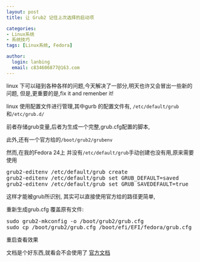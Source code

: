 ```yaml
---
layout: post
title: 让 Grub2 记住上次选择的启动项

categories:
- Linux系统
- 系统技巧
tags: [Linux系统, Fedora]

author:
  login: lanbing
  email: c834606877@163.com
---
```



linux 下可以碰到各种各样的问题,今天解决了一部分,明天也许又会冒出一些新的问题,
但是,更重要的是,fix it and remenber it!

linux 使用配置文件进行管理,其中gurb 的配置文件有, <code>/etc/default/grub</code>和<code>/etc/grub.d/</code>

前者存储grub变量,后者为生成一个完整,grub.cfg配置的脚本,

此外,还有一个官方给的<code>/boot/grub2/grubenv</code>

<!--more-->
然而,在我的Fedora 24上 并没有<code>/etc/default/grub</code>手动创建也没有用,原来需要使用

<pre>grub2-editenv /etc/default/grub create
grub2-editenv /etc/default/grub set GRUB_DEFAULT=saved
grub2-editenv /etc/default/grub set GRUB_SAVEDEFAULT=true
</pre>

这样才能被grub所识别,
其实可以直接使用官方给的路径更简单,

重新生成grub.cfg 覆盖原有文件:

<pre>sudo grub2-mkconfig -o /boot/grub2/grub.cfg
sudo cp /boot/grub2/grub.cfg /boot/efi/EFI/fedora/grub.cfg
</pre>

重启查看效果

文档是个好东西,就看会不会使用了
[官方文档](https://www.gnu.org/software/grub/manual/grub.html#)
